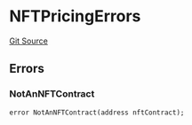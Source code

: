 # NFTPricingErrors
[Git Source](https://github.com/thrackle-io/tron/blob/826eee0e9167e4ceebe5bb3df2058b377df8b6bc/src/common/IErrors.sol)


## Errors
### NotAnNFTContract

```solidity
error NotAnNFTContract(address nftContract);
```

